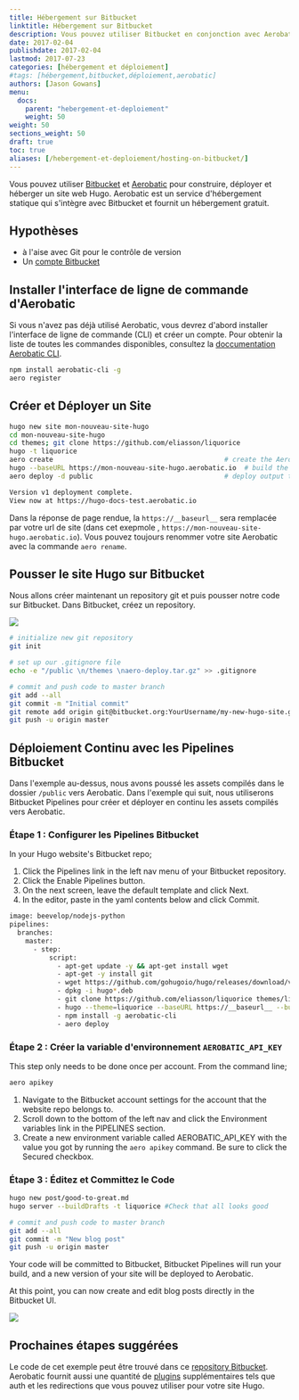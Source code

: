 ```yaml
---
title: Hébergement sur Bitbucket
linktitle: Hébergement sur Bitbucket
description: Vous pouvez utiliser Bitbucket en conjonction avec Aerobatic pour construire, déployer et héberger un site web Hugo.
date: 2017-02-04
publishdate: 2017-02-04
lastmod: 2017-07-23
categories: [hébergement et déploiement]
#tags: [hébergement,bitbucket,déploiement,aerobatic]
authors: [Jason Gowans]
menu:
  docs:
    parent: "hebergement-et-deploiement"
    weight: 50
weight: 50
sections_weight: 50
draft: true
toc: true
aliases: [/hebergement-et-deploiement/hosting-on-bitbucket/]
---
```


Vous pouvez utiliser [Bitbucket](https://bitbucket.org/) et [Aerobatic](https://www.aerobatic.com) pour construire, déployer et héberger un site web Hugo. Aerobatic est un service d'hébergement statique qui s'intègre avec Bitbucket et fournit un hébergement gratuit.

## Hypothèses

* à l'aise avec Git pour le contrôle de version
* Un [compte Bitbucket](https://bitbucket.org/account/signup/)

## Installer l'interface de ligne de commande d'Aerobatic

Si vous n'avez pas déjà utilisé Aerobatic, vous devrez d'abord installer l'interface de ligne de commande (CLI) et créer un compte. Pour obtenir la liste de toutes les commandes disponibles, consultez la [doccumentation Aerobatic CLI](https://www.aerobatic.com/docs/cli/).

```bash
npm install aerobatic-cli -g
aero register
```

## Créer et Déployer un Site

```bash
hugo new site mon-nouveau-site-hugo
cd mon-nouveau-site-hugo
cd themes; git clone https://github.com/eliasson/liquorice
hugo -t liquorice
aero create                                           # create the Aerobatic site
hugo --baseURL https://mon-nouveau-site-hugo.aerobatic.io  # build the site overriding baseURL
aero deploy -d public                                 # deploy output to Aerobatic

Version v1 deployment complete.
View now at https://hugo-docs-test.aerobatic.io
```

Dans la réponse de page rendue, la `https://__baseurl__` sera remplacée par votre url de site (dans cet exepmole , `https://mon-nouveau-site-hugo.aerobatic.io`). Vous pouvez toujours renommer votre site Aerobatic avec la commande `aero rename`.

## Pousser le site Hugo sur Bitbucket

Nous allons créer maintenant un repository git et puis pousser notre code sur Bitbucket. Dans Bitbucket, créez un repository.

![][1]

[1]: /images/hosting-and-deployment/hosting-on-bitbucket/bitbucket-create-repo.png


```bash
# initialize new git repository
git init

# set up our .gitignore file
echo -e "/public \n/themes \naero-deploy.tar.gz" >> .gitignore

# commit and push code to master branch
git add --all
git commit -m "Initial commit"
git remote add origin git@bitbucket.org:YourUsername/my-new-hugo-site.git
git push -u origin master
```

## Déploiement Continu avec les Pipelines Bitbucket

Dans l'exemple au-dessus, nous avons poussé les assets compilés dans le dossier `/public` vers Aerobatic. Dans l'exemple qui suit, nous utiliserons Bitbucket Pipelines pour créer et déployer en continu les assets compilés vers Aerobatic.

### Étape 1 : Configurer les Pipelines Bitbucket 

In your Hugo website's Bitbucket repo;

1. Click the Pipelines link in the left nav menu of your Bitbucket repository.
2. Click the Enable Pipelines button.
3. On the next screen, leave the default template and click Next.
4. In the editor, paste in the yaml contents below and click Commit.

```bash
image: beevelop/nodejs-python
pipelines:
  branches:
    master:
      - step:
          script:
            - apt-get update -y && apt-get install wget
            - apt-get -y install git
            - wget https://github.com/gohugoio/hugo/releases/download/v0.18/hugo_0.18-64bit.deb
            - dpkg -i hugo*.deb
            - git clone https://github.com/eliasson/liquorice themes/liquorice
            - hugo --theme=liquorice --baseURL https://__baseurl__ --buildDrafts
            - npm install -g aerobatic-cli
            - aero deploy
```

### Étape 2 : Créer la variable d'environnement `AEROBATIC_API_KEY`

This step only needs to be done once per account. From the command line;

```bash
aero apikey
```

1. Navigate to the Bitbucket account settings for the account that the website repo belongs to.
2. Scroll down to the bottom of the left nav and click the Environment variables link in the PIPELINES section.
3. Create a new environment variable called AEROBATIC_API_KEY with the value you got by running the `aero apikey` command. Be sure to click the Secured checkbox.

### Étape 3 : Éditez et Committez le Code

```bash
hugo new post/good-to-great.md
hugo server --buildDrafts -t liquorice #Check that all looks good

# commit and push code to master branch
git add --all
git commit -m "New blog post"
git push -u origin master
```

Your code will be committed to Bitbucket, Bitbucket Pipelines will run your build, and a new version of your site will be deployed to Aerobatic.

At this point, you can now create and edit blog posts directly in the Bitbucket UI.

![][2]

[2]: /images/hosting-and-deployment/hosting-on-bitbucket/bitbucket-blog-post.png


## Prochaines étapes suggérées 

Le code de cet exemple peut être trouvé dans ce  [repository Bitbucket](https://bitbucket.org/dundonian/hugo-docs-test). Aerobatic fournit aussi une quantité de  [plugins](https://www.aerobatic.com/docs) supplémentaires tels que auth et les redirections que vous pouvez utiliser pour votre site Hugo.
